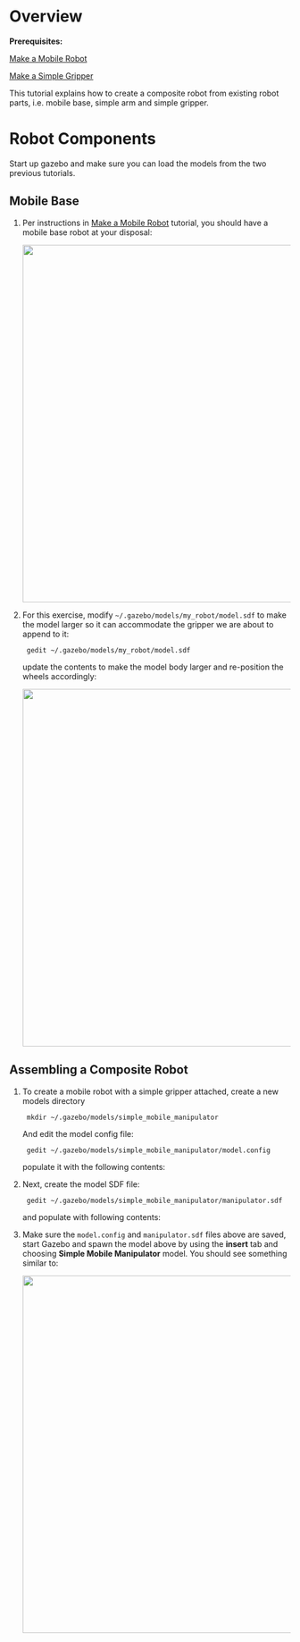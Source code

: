 # Overview

**Prerequisites:**

  [Make a Mobile Robot](http://gazebosim.org/tutorials/?tut=build_robot)

  [Make a Simple Gripper](http://gazebosim.org/tutorials/?tut=simple_gripper)

This tutorial explains how to create a composite robot from existing robot parts, i.e. mobile base, simple arm and simple gripper.

# Robot Components

Start up gazebo and make sure you can load the models from the two previous tutorials.

## Mobile Base

1. Per instructions in [Make a Mobile Robot](http://gazebosim.org/tutorials/?tut=build_robot) tutorial, you should have a mobile base robot at your disposal:

    <img src="https://bitbucket.org/osrf/gazebo_tutorials/raw/default/attach_gripper/files/Mobile_base.png" width="640px"/>

1. For this exercise, modify `~/.gazebo/models/my_robot/model.sdf` to make the model larger so it can accommodate the gripper we are about to append to it:

        gedit ~/.gazebo/models/my_robot/model.sdf

    update the contents to make the model body larger and re-position the wheels accordingly:

    <include src='https://bitbucket.org/osrf/gazebo_tutorials/raw/attach_gripper/files/model.sdf' />

    <img src="https://bitbucket.org/osrf/gazebo_tutorials/raw/default/attach_gripper/files/Mobile_base_large.png" width="640px"/>

## Assembling a Composite Robot

1. To create a mobile robot with a simple gripper attached, create a new models directory

        mkdir ~/.gazebo/models/simple_mobile_manipulator

    And edit the model config file:

        gedit ~/.gazebo/models/simple_mobile_manipulator/model.config

    populate it with the following contents:

    <include src='https://bitbucket.org/osrf/gazebo_tutorials/raw/attach_gripper/files/model.config' />

1. Next, create the model SDF file:

        gedit ~/.gazebo/models/simple_mobile_manipulator/manipulator.sdf

    and populate with following contents:

    <include src='https://bitbucket.org/osrf/gazebo_tutorials/raw/attach_gripper/files/manipulator.sdf' />

1. Make sure the `model.config` and `manipulator.sdf` files above are saved, start Gazebo and spawn the model above by using the **insert** tab and choosing **Simple Mobile Manipulator** model.  You should see something similar to:

    <img src="https://bitbucket.org/osrf/gazebo_tutorials/raw/default/attach_gripper/files/Simple_mobile_manipulator.png" width="640px"/>
